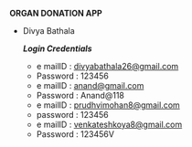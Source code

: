 **ORGAN DONATION APP** <br>


- Divya Bathala 


  ***Login Credentials***
  - e mailID : divyabathala26@gmail.com 
  - Password : 123456
  - e mailID : anand@gmail.com
  - Password : Anand@118
  - e mailID : prudhvimohan8@gmail.com
  - password : 123456
  - e mailID : venkateshkoya8@gmail.com
  - Password : 123456V


   
 